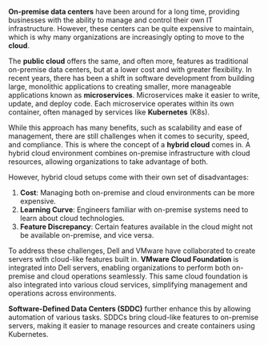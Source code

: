 **On-premise data centers** have been around for a long time, providing businesses with the ability to manage and control their own IT infrastructure. However, these centers can be quite expensive to maintain, which is why many organizations are increasingly opting to move to the **cloud**.

The **public cloud** offers the same, and often more, features as traditional on-premise data centers, but at a lower cost and with greater flexibility. In recent years, there has been a shift in software development from building large, monolithic applications to creating smaller, more manageable applications known as **microservices**. Microservices make it easier to write, update, and deploy code. Each microservice operates within its own container, often managed by services like **Kubernetes** (K8s).

While this approach has many benefits, such as scalability and ease of management, there are still challenges when it comes to security, speed, and compliance. This is where the concept of a **hybrid cloud** comes in. A hybrid cloud environment combines on-premise infrastructure with cloud resources, allowing organizations to take advantage of both.

However, hybrid cloud setups come with their own set of disadvantages:

1. **Cost**: Managing both on-premise and cloud environments can be more expensive.
2. **Learning Curve**: Engineers familiar with on-premise systems need to learn about cloud technologies.
3. **Feature Discrepancy**: Certain features available in the cloud might not be available on-premise, and vice versa.

To address these challenges, Dell and VMware have collaborated to create servers with cloud-like features built in. **VMware Cloud Foundation** is integrated into Dell servers, enabling organizations to perform both on-premise and cloud operations seamlessly. This same cloud foundation is also integrated into various cloud services, simplifying management and operations across environments.

**Software-Defined Data Centers (SDDC)** further enhance this by allowing automation of various tasks. SDDCs bring cloud-like features to on-premise servers, making it easier to manage resources and create containers using Kubernetes.
